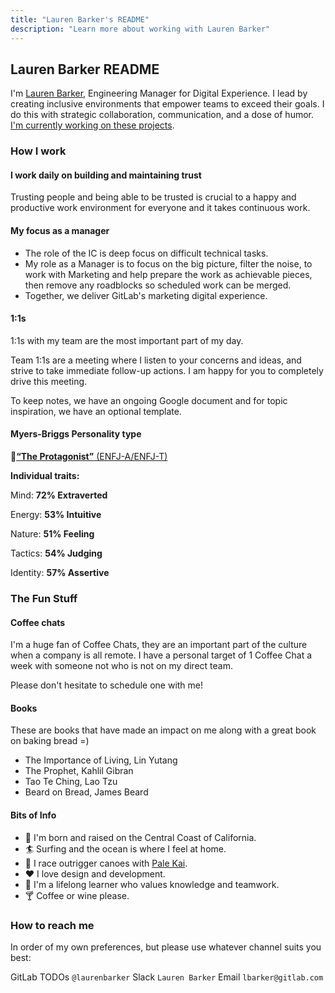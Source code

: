```yaml
---
title: "Lauren Barker's README"
description: "Learn more about working with Lauren Barker"
---
```


## Lauren Barker README

I'm [Lauren Barker](/handbook/company/team/#laurenbarker), Engineering Manager for Digital Experience. I lead by creating inclusive environments that empower teams to exceed their goals. I do this with strategic collaboration, communication, and a dose of humor. [I'm currently working on these projects](https://gitlab.com/groups/gitlab-com/marketing/digital-experience/-/boards/3289410?iteration_id=Current&assignee_username=laurenbarker).

### How I work

#### I work daily on building and maintaining trust

Trusting people and being able to be trusted is crucial to a happy and productive work environment for everyone and it takes continuous work.

#### My focus as a manager

- The role of the IC is deep focus on difficult technical tasks.
- My role as a Manager is to focus on the big picture, filter the noise, to work with Marketing and help prepare the work as achievable pieces, then remove any roadblocks so scheduled work can be merged.
- Together, we deliver GitLab's marketing digital experience.

#### 1:1s

1:1s with my team are the most important part of my day.

Team 1:1s are a meeting where I listen to your concerns and ideas, and strive to take immediate follow-up actions. I am happy for you to completely drive this meeting.

To keep notes, we have an ongoing Google document and for topic inspiration, we have an optional template.

#### Myers-Briggs Personality type

🔗[**“The Protagonist”** (ENFJ-A/ENFJ-T)](https://www.16personalities.com/articles/assertive-protagonist-enfj-a-vs-turbulent-protagonist-enfj-t)

**Individual traits:**

Mind: **72% Extraverted**

Energy: **53% Intuitive**

Nature: **51% Feeling**

Tactics: **54% Judging**

Identity: **57% Assertive**

### The Fun Stuff

#### Coffee chats

I'm a huge fan of Coffee Chats, they are an important part of the culture when a company is all remote. I have a personal target of 1 Coffee Chat a week with someone not who is not on my direct team.

Please don't hesitate to schedule one with me!

#### Books

These are books that have made an impact on me along with a great book on baking bread =)

- The Importance of Living, Lin Yutang
- The Prophet, Kahlil Gibran
- Tao Te Ching, Lao Tzu
- Beard on Bread, James Beard

#### Bits of Info

- 🤙 I'm born and raised on the Central Coast of California.
- 🏄 Surfing and the ocean is where I feel at home.
- 🛶 I race outrigger canoes with [Pale Kai](https://www.palekai.org/).
- ❤️ I love design and development.
- 📖 I'm a lifelong learner who values knowledge and teamwork.
- 🍸 Coffee or wine please.

### How to reach me

In order of my own preferences, but please use whatever channel suits you best:

GitLab TODOs `@laurenbarker`
Slack `Lauren Barker`
Email `lbarker@gitlab.com`
